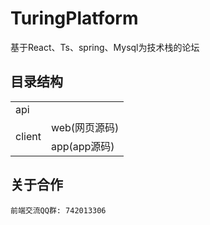 # TuringPlatform
基于React、Ts、spring、Mysql为技术栈的论坛
## 目录结构
<table>
<tr>
<td>api</td>
<td></td>
</tr>
<tr>
<td rowspan="2">client</td>
<td>web(网页源码)</td>
</tr>
<tr>
<td>app(app源码)</td>
</table>

## 关于合作
    前端交流QQ群: 742013306
